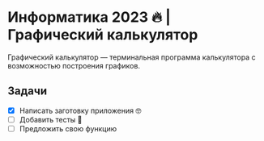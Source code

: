 # Информатика 2023 🔥 | Графический калькулятор

Графический калькулятор — терминальная программа калькулятора с возможностью построения графиков.

## Задачи

- [x] Написать заготовку приложения 🤓
- [ ] Добавить тесты 🔵
- [ ] Предложить свою функцию
